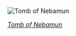 
![Tomb of Nebamun](https://upload.wikimedia.org/wikipedia/commons/thumb/4/4b/Le_Jardin_de_N%C3%A9bamoun.jpg/525px-Le_Jardin_de_N%C3%A9bamoun.jpg)

*[Tomb of Nebamun](https://wikipedia.org/wiki/File:Le_Jardin_de_N%C3%A9bamoun.jpg)*
